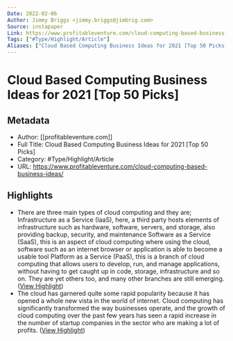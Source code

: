 ```yaml
---
Date: 2022-02-06
Author: Jimmy Briggs <jimmy.briggs@jimbrig.com>
Source: instapaper
Link: https://www.profitableventure.com/cloud-computing-based-business-ideas/
Tags: ["#Type/Highlight/Article"]
Aliases: ["Cloud Based Computing Business Ideas for 2021 [Top 50 Picks]", "Cloud Based Computing Business Ideas for 2021 [Top 50 Picks]"]
---
```

# Cloud Based Computing Business Ideas for 2021 [Top 50 Picks]

## Metadata
- Author: [[profitableventure.com]]
- Full Title: Cloud Based Computing Business Ideas for 2021 [Top 50 Picks]
- Category: #Type/Highlight/Article
- URL: https://www.profitableventure.com/cloud-computing-based-business-ideas/

## Highlights
- There are three main types of cloud computing and they are;
  Infrastructure as a Service (IaaS), here, a third party hosts elements of infrastructure such as hardware, software, servers, and storage, also providing backup, security, and maintenance
  Software as a Service (SaaS), this is an aspect of cloud computing where using the cloud, software such as an internet browser or application is able to become a usable tool
  Platform as a Service (PaaS), this is a branch of cloud computing that allows users to develop, run, and manage applications, without having to get caught up in code, storage, infrastructure and so on. They are yet others too, and many other branches are still emerging. ([View Highlight](https://instapaper.com/read/1434781247/17134222))
- The cloud has garnered quite some rapid popularity because it has opened a whole new vista in the world of internet. Cloud computing has significantly transformed the way businesses operate, and the growth of cloud computing over the past few years has seen a rapid increase in the number of startup companies in the sector who are making a lot of profits. ([View Highlight](https://instapaper.com/read/1434781247/17134223))
